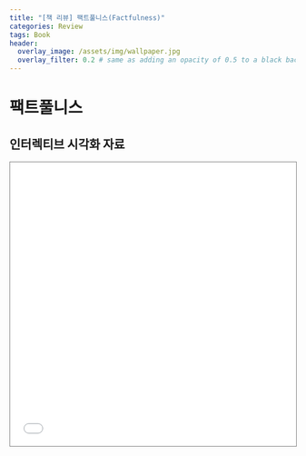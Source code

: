 ```yaml
---
title: "[책 리뷰] 팩트풀니스(Factfulness)"
categories: Review
tags: Book
header:
  overlay_image: /assets/img/wallpaper.jpg
  overlay_filter: 0.2 # same as adding an opacity of 0.5 to a black background
---
```


# 팩트풀니스


## 인터렉티브 시각화 자료

<iframe src="//www.gapminder.org/tools/?embedded=true#$state$time$value=2018&delay:100;;&chart-type=bubbles" style="width: 100%; height: 500px; margin: 0 0 0 0; border: 1px solid grey;" allowfullscreen></iframe>
